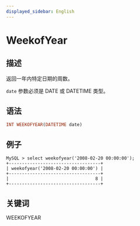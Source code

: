 ```yaml
---
displayed_sidebar: English
---
```


# WeekofYear

## 描述

返回一年内特定日期的周数。

`date` 参数必须是 DATE 或 DATETIME 类型。

## 语法

```Haskell
INT WEEKOFYEAR(DATETIME date)
```

## 例子

```Plain Text
MySQL > select weekofyear('2008-02-20 00:00:00');
+-----------------------------------+
| weekofyear('2008-02-20 00:00:00') |
+-----------------------------------+
|                                 8 |
+-----------------------------------+
```

## 关键词

WEEKOFYEAR